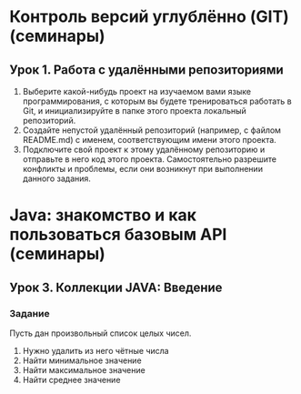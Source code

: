 # Контроль версий углублённо (GIT) (семинары)  
## Урок 1. Работа с удалёнными репозиториями  
1. Выберите какой-нибудь проект на изучаемом вами языке программирования, с которым вы будете тренироваться работать в Git, и инициализируйте в папке этого проекта локальный репозиторий.  
2. Создайте непустой удалённый репозиторий (например, с файлом README.md) с именем, соответствующим имени этого проекта.  
3. Подключите свой проект к этому удалённому репозиторию и отправьте в него код этого проекта. Самостоятельно разрешите конфликты и проблемы, если они возникнут при выполнении данного задания.   
   
# Java: знакомство и как пользоваться базовым API (семинары)  
## Урок 3. Коллекции JAVA: Введение  
### Задание  

Пусть дан произвольный список целых чисел.  

1) Нужно удалить из него чётные числа
2) Найти минимальное значение
3) Найти максимальное значение
4) Найти среднее значение